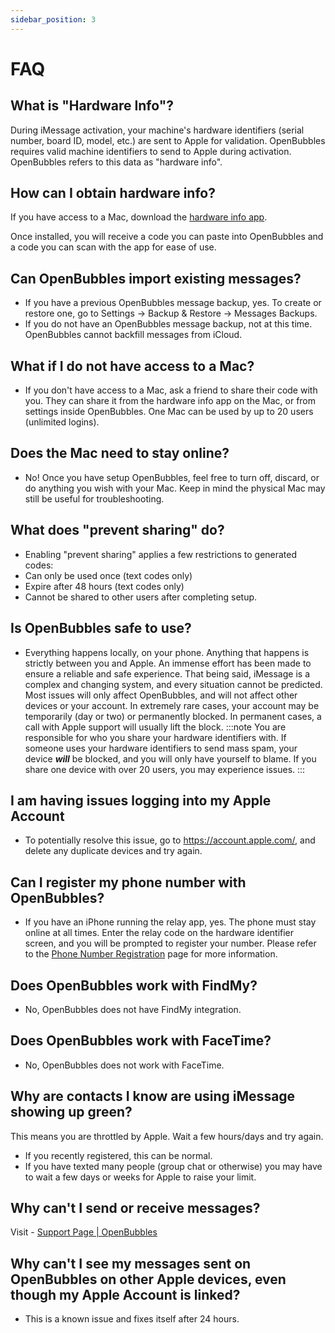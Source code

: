 ```yaml
---
sidebar_position: 3
---
```




# FAQ

## What is "Hardware Info"?&#x20;

During iMessage activation, your machine's hardware identifiers (serial number, board ID, model, etc.) are sent to Apple for validation. 
OpenBubbles requires valid machine identifiers to send to Apple during activation. OpenBubbles refers to this data as "hardware info".

## How can I obtain hardware info?

If you have access to a Mac, download the [hardware info app](https://github.com/OpenBubbles/Mac-Hardware-Info/releases). 

Once installed, you will receive a code you can paste into OpenBubbles and a code you can scan with the app for ease of use.

## Can OpenBubbles import existing messages? 
* If you have a previous OpenBubbles message backup, yes. To create or restore one, go to Settings -> Backup & Restore -> Messages Backups.
* If you do not have an OpenBubbles message backup, not at this time. OpenBubbles cannot backfill messages from iCloud.

## What if I do not have access to a Mac?

* If you don't have access to a Mac, ask a friend to share their code with you. They can share it from the hardware info app on the Mac, or from settings inside OpenBubbles. One Mac can be used by up to 20 users (unlimited logins).

## Does the Mac need to stay online?&#x20;

* No! Once you have setup OpenBubbles, feel free to turn off, discard, or do anything you wish with your Mac. Keep in mind the physical Mac may still be useful for troubleshooting.

## What does "prevent sharing" do?

* Enabling "prevent sharing" applies a few restrictions to generated codes:
* Can only be used once (text codes only)
* Expire after 48 hours (text codes only)
* Cannot be shared to other users after completing setup.

## Is OpenBubbles safe to use?&#x20;

* Everything happens locally, on your phone. Anything that happens is strictly between you and Apple. An immense effort has been made to ensure a reliable and safe experience. That being said, iMessage is a complex and changing system, and every situation cannot be predicted. Most issues will only affect OpenBubbles, and will not affect other devices or your account. In extremely rare cases, your account may be temporarily (day or two) or permanently blocked. In permanent cases, a call with Apple support will usually lift the block.
:::note
You are responsible for who you share your hardware identifiers with. If someone uses your hardware identifiers to send mass spam, your device _**will**_ be blocked, and you will only have yourself to blame. If you share one device with over 20 users, you may experience issues.
:::
## I am having issues logging into my Apple Account
* To potentially resolve this issue, go to https://account.apple.com/, and delete any duplicate devices and try again.


## Can I register my phone number with OpenBubbles?

* &#x20;If you have an iPhone running the relay app, yes. The phone must stay online at all times. Enter the relay code on the hardware identifier screen, and you will be prompted to register your number. Please refer to the [Phone Number Registration](Setup/pnr) page for more information.

## Does OpenBubbles work with FindMy?

* No, OpenBubbles does not have FindMy integration.

## Does OpenBubbles work with FaceTime?

* No, OpenBubbles does not work with FaceTime.

## Why are contacts I know are using iMessage showing up green?

This means you are throttled by Apple. Wait a few hours/days and try again.
* If you recently registered, this can be normal.
* If you have texted many people (group chat or otherwise) you may have to wait a few days or weeks for Apple to raise your limit.

## Why can't I send or receive messages?

Visit - [Support Page | OpenBubbles](https://openbubbles.github.io/docs/support#why-cant-i-send--receive-messages)

## Why can't I see my messages sent on OpenBubbles on other Apple devices, even though my Apple Account is linked?

* This is a known issue and fixes itself after 24 hours.